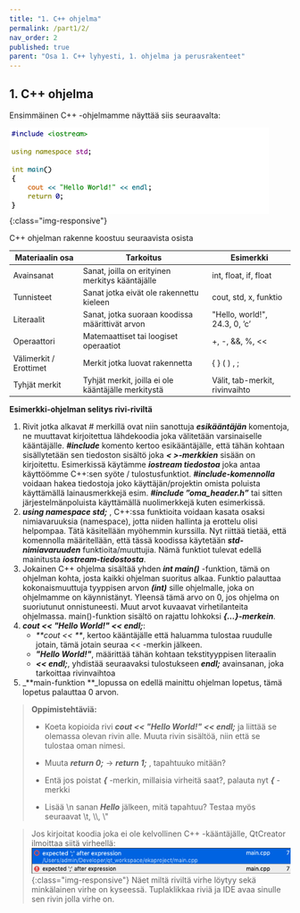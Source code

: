```yaml
---
title: "1. C++ ohjelma"
permalink: /part1/2/
nav_order: 2
published: true
parent: "Osa 1. C++ lyhyesti, 1. ohjelma ja perusrakenteet"
---
```


## 1. C++ ohjelma

Ensimmäinen C++ -ohjelmamme näyttää siis seuraavalta:

![](../../assets/images/1_ohjelma.png){:class="img-responsive"}

C++ ohjelman rakenne koostuu seuraavista osista

| Materiaalin osa | Tarkoitus | Esimerkki 
|----------|-------------|-------------|
| Avainsanat | Sanat, joilla on erityinen merkitys kääntäjälle | int, float, if, float
| Tunnisteet | Sanat jotka eivät ole rakennettu kieleen | cout, std, x, funktio
| Literaalit | Sanat, jotka suoraan koodissa määrittivät arvon | "Hello, world!", 24.3, 0, ’c’
| Operaattori | Matemaattiset tai loogiset operaatiot | +, -, &&, %, <<
| Välimerkit / Erottimet | Merkit jotka luovat rakennetta | { } ( ) , ;
| Tyhjät merkit | Tyhjät merkit, joilla ei ole kääntäjälle merkitystä | Välit, tab-merkit, rivinvaihto 


**Esimerkki-ohjelman selitys rivi-riviltä**

1. Rivit jotka alkavat # merkillä ovat niin sanottuja _**esikääntäjän**_ komentoja, ne muuttavat kirjoitettua lähdekoodia joka välitetään varsinaiselle kääntäjälle. _**#include**_ komento kertoo esikääntäjälle, että tähän kohtaan sisällytetään sen tiedoston sisältö joka _**< >-merkkien**_ sisään on kirjoitettu. Esimerkissä käytämme _**iostream tiedostoa**_ joka antaa käyttöömme C++:sen syöte / tulostusfunktiot.
_**#include-komennolla**_ voidaan hakea tiedostoja joko käyttäjän/projektin omista poluista käyttämällä lainausmerkkejä esim. _**#include ”oma_header.h”**_ tai sitten järjestelmänpoluista käyttämällä nuolimerkkejä kuten esimerkissä. 
2. _**using namespace std;**_ , C++:ssa funktioita voidaan kasata osaksi nimiavaruuksia (namespace), jotta niiden hallinta ja erottelu olisi helpompaa. Tätä käsitellään myöhemmin kurssilla. Nyt riittää tietää, että komennolla määritellään, että tässä koodissa käytetään _**std-nimiavaruuden**_ funktioita/muuttujia. Nämä funktiot tulevat edellä mainitusta _**iostream-tiedostosta**_. 
3. Jokainen C++ ohjelma sisältää yhden _**int main()**_ -funktion, tämä on ohjelman kohta, josta kaikki ohjelman suoritus alkaa. Funktio palauttaa kokonaismuuttuja tyyppisen arvon _**(int)**_ sille ohjelmalle, joka on ohjelmamme on käynnistänyt. Yleensä tämä arvo on 0, jos ohjelma on suoriutunut onnistuneesti. Muut arvot kuvaavat virhetilanteita ohjelmassa. main()-funktion sisältö on rajattu lohkoksi _**{...}-merkein**_.
4. _**cout << "Hello World!" << endl;**_:
    - _**cout << **_, kertoo kääntäjälle että haluamma tulostaa ruudulle jotain, tämä jotain seuraa << -merkin jälkeen.
    - _**"Hello World!"**_, määrittää tähän kohtaan tekstityyppisen literaalin
    -  _**<< endl;**_, yhdistää seuraavaksi tulostukseen _**endl;**_ avainsanan, joka tarkoittaa rivinvaihtoa
5. _**main-funktion **_lopussa on edellä mainittu ohjelman lopetus, tämä lopetus palauttaa 0 arvon. 


> **Oppimistehtäviä:**
> 
> - Koeta kopioida rivi _**cout << "Hello World!" << endl;**_ ja liittää se olemassa olevan rivin alle. Muuta rivin sisältöä, niin että se tulostaa oman nimesi.
>
> - Muuta _**return 0;**_ -> _**return 1;**_ , tapahtuuko mitään?
> 
> - Entä jos poistat _**{**_ -merkin, millaisia virheitä saat?, palauta nyt _**{**_ -merkki
> 
> - Lisää \\n sanan _**Hello**_ jälkeen, mitä tapahtuu? Testaa myös seuraavat \\t, \\\\, \\"


> Jos kirjoitat koodia joka ei ole kelvollinen C++ -kääntäjälle, QtCreator ilmoittaa siitä virheellä:![](../../assets/images/virhe_idessa.png){:class="img-responsive"}
> Näet miltä riviltä virhe löytyy sekä minkälainen virhe on kyseessä. Tuplaklikkaa riviä ja IDE avaa sinulle sen rivin jolla virhe on.
